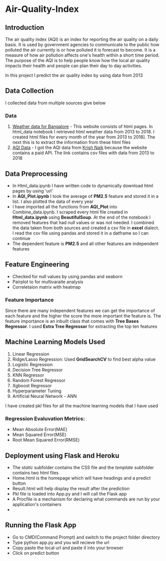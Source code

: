 # Air-Quality-Index

## Introduction
The air quality index (AQI) is an index for reporting the air quality on a daily basis. It is used by government agencies to communicate to the public how polluted the air currently is or how polluted it is forecast to become. It is a measure of how air pollution affects one's health within a short time period. The purpose of the AQI is to help people know how the local air quality impacts their health and people can plan their day to day activities.

In this project I predict the air quality index by using data from 2013

## Data Collection
I collected data from multiple sources give below

### Data
1. [Weather data for Bangalore](https://en.tutiempo.net/climate/ws-432950.html) - This website consists of html pages. In html_data notebook I retrieved html weather data from 2013 to 2018. I created html files for every month of the year from 2013 to 2018]. The next this is to extract the information from these html files 
2. [AQI Data](https://openweathermap.org/) - I got the AQI data from [Krish Naik](https://github.com/krishnaik06/AQI-Project/tree/master/Data/AQI) because the website contains a paid API. The link contains csv files with data from 2013 to 2018

## Data Preprocessing
- In Html_data.ipynb I have written code to dynamically download html pages by using 'url'
- In **AQI_Plot.ipynb** I took the average of **PM2.5** feature and stored it in a list. I also plotted the data of every year
- I have imported all the functions from **AQI_Plot** into Combine_data.ipynb. I scraped every html file created in **Html_data.ipynb** using **BeautifulSoup**. At the end of the notebook I removed features that had null values or was not needed. I combined the data taken from both sources and created a csv file in **excel** dialect. I read the csv file using pandas and stored it in a datframe so I can continue
- The dependent feature is **PM2.5** and all other features are independent features


## Feature Engineering
- Checked for null values by using pandas and seaborn
- Pairplot to for multivaraite analysis
- Correletaion matrix with heatmap

### Feature Importance 
Since there are many independent features we can get the importance of each feature and the higher the score the more important the feature is. The feature importance is an inbuilt class that comes with **Tree Bases Regressor**. I used **Extra Tree Regressor** for extracting the top ten features

## Machine Learning Models Used 
1. Linear Regression
2. Ridge/Lasso Regression: Used **GridSearchCV** to find best alpha value
3. Logistic Regression
4. Decision Tree Regressor
5. KNN Regressor
6. Random Forest Regressor
7. Xgboost Regressor
8. Hyperparameter Tuning
9. Artificial Neural Network - ANN

I have created pkl files for all the machine learning models that I have used

### Regression Evaluvation Metrics: 
- Mean Absolute Error(MAE)
- Mean Squared Error(MSE)
- Root Mean Squared Error(RMSE)

## Deployment using Flask and Heroku
- The *static* subfolder contains the CSS file and the *template* subfolder contains two html files
- Home.html is the homepage which will have headings and a predict button
- Result.html will help display the result after the prediction
- Pkl file is loaded into App.py and I will call the Flask app 
- A Procfile is a mechanism for declaring what commands are run by your application's containers
- 

## Running the Flask App
- Go to CMD(Command Prompt) and switch to the project folder directory
- Type python app.py and you will recieve the url
- Copy paste the local url and paste it into your browser
- Click on predict button

